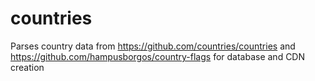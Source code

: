 # countries
Parses country data from https://github.com/countries/countries and https://github.com/hampusborgos/country-flags for database and CDN creation
